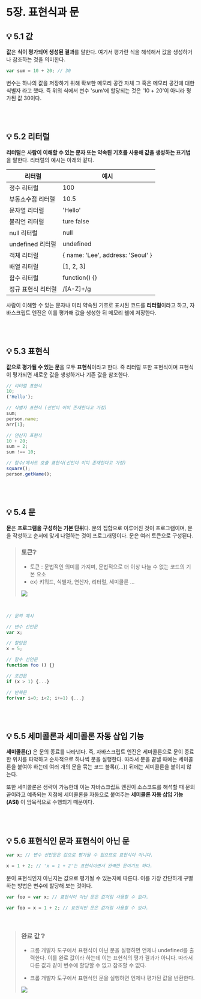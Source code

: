 # 5장. 표현식과 문

## 💡 5.1 값

**값**은 **식이 평가되어 생성된 결과**를 말한다. 여기서 평가란 식을 해석해서 값을 생성하거나 참조하는 것을 의미한다.

```js
var sum = 10 + 20; // 30
```

변수는 하나의 값을 저장하기 위해 확보한 메모리 공간 자체 그 혹은 메모리 공간에 대한 식별자 라고 했다. 즉 위의 식에서 변수 'sum'에 할당되는 것은 '10 + 20'이 아니라 평가된 값 30이다.

<br><br>

## 💡 5.2 리터럴

**리터럴**은 **사람이 이해할 수 있는 문자 또는 약속된 기호를 사용해 값을 생성하는 표기법**을 말한다. 리터럴의 예시는 아래와 같다.

| 리터럴             | 예시                              |
| ------------------ | --------------------------------- |
| 정수 리터럴        | 100                               |
| 부동소수점 리터럴  | 10.5                              |
| 문자열 리터럴      | 'Hello'                           |
| 불리언 리터럴      | ture false                        |
| null 리터럴        | null                              |
| undefined 리터럴   | undefined                         |
| 객체 리터럴        | { name: 'Lee', address: 'Seoul' } |
| 배열 리터럴        | [1, 2, 3]                         |
| 함수 리터럴        | function() {}                     |
| 정규 표현식 리터럴 | /[A-Z]+/g                         |

사람이 이해할 수 있는 문자나 미리 약속된 기호로 표시된 코드를 **리터럴**이라고 하고, 자바스크립트 엔진은 이를 평가해 값을 생성한 뒤 메모리 쉘에 저장한다.

<br><br>

## 💡 5.3 표현식

**값으로 평가될 수 있는 문**을 모두 **표현식**이라고 한다. 즉 리터럴 또한 표현식이며 표현식이 평가되면 새로운 값을 생성하거나 기존 값을 참조한다.

```js
// 리터럴 표현식
10;
('Hello');

// 식별자 표현식 (선언이 이미 존재한다고 가정)
sum;
person.name;
arr[1];

// 연산자 표현식
10 + 20;
sum = 2;
sum !== 10;

// 함수/메서드 호출 표현식(선언이 이미 존재한다고 가정)
square();
person.getName();
```

<br><br>

## 💡 5.4 문

**문**은 **프로그램을 구성하는 기본 단위**다. 문의 집합으로 이루어진 것이 프로그램이며, 문을 작성하고 순서에 맞게 나열하는 것이 프로그래밍이다. 문은 여러 토큰으로 구성된다.

> ### 토큰❔
>
> - 토큰 : 문법적인 의미를 가지며, 문법적으로 더 이상 나눌 수 없는 코드의 기본 요소
> - ex) 키워드, 식별자, 연산자, 리터럴, 세미콜론 ...
>
> ![](https://i.imgur.com/hEDEFkI.png)

<br>

```js
// 문의 예시

// 변수 선언문
var x;

// 할당문
x = 5;

// 함수 선언문
function foo () {}

// 조건문
if (x > 1) {...}

// 반복문
for(var i=0; i<2; i+=1) {...}
```

<br><br>

## 💡 5.5 세미콜론과 세미콜론 자동 삽입 기능

**세미콜론(;)** 은 문의 종료를 나타낸다. 즉, 자바스크립트 엔진은 세미콜론으로 문이 종료한 위치를 파악하고 순차적으로 하나씩 문을 실행한다. 따라서 문을 끝낼 때에는 세미콜론을 붙여야 하는데 여러 개의 문을 묶는 코드 블록({...}) 뒤에는 세미콜론을 붙이지 않는다.

또한 세미콜론은 생략이 가능한데 이는 자바스크립트 엔진이 소스코드를 해석할 때 문의 끝이라고 예측되는 지점에 세미콜론을 자동으로 붙여주는 **세미콜론 자동 삽입 기능(ASI)** 이 암묵적으로 수행되기 때문이다.

<br><br>

## 💡 5.6 표현식인 문과 표현식이 아닌 문

```js
var x; // 변수 선언문은 값으로 평가될 수 없으므로 표현식이 아니다.

x = 1 + 2; // 'x = 1 + 2'는 표현식이면서 완벽한 문이기도 하다.
```

문이 표현식인지 아닌지는 값으로 평가될 수 있는지에 따른다. 이를 가장 간단하게 구별하는 방법은 변수에 할당해 보는 것이다.

```js
var foo = var x; // 표현식이 아닌 문은 값처럼 사용할 수 없다.

var foo = x = 1 + 2; // 표현식인 문은 값처럼 사용할 수 있다.
```

<br>

> ### 완료 값 ❔
>
> - 크롬 개발자 도구에서 표현식이 아닌 문을 실행하면 언제나 undefined를 출력한다. 이를 완료 값이라 하는데 이는 표현식의 평가 결과가 아니다. 따라서 다른 값과 같이 변수에 할당할 수 없고 참조할 수 없다.
>
> - 크롬 개발자 도구에서 표현식인 문을 실행하면 언제나 평가된 값을 반환한다.
>
> ![](https://i.imgur.com/bneUCep.png)

